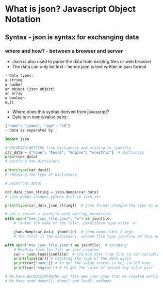 # What is json? Javascript Object Notation
## Syntax - json is syntax for exchanging data
### where and how? - between a browser and server 

- Json is also used to parse the data from existing files or web browser 
- The data can only be text - hence json is text written in json format
``` bash
- Data types:
a string
a number
an object (json object)
an array
a boolean
null
```
- Where does this syntax derived from javascript?
- Data is in name/value pairs:
``` bash
{"name": "james", "age": "18"}
- data is separated by ,
```

```python
import json

# ENCODING/WRITING from dictionary and writing to jsonfile
car_data = {"name": "tesla", "engine": "electric"}  # dictionary
print(car_data)
# printing the dictionary

print(type(car_data))
# checking the type of dictionary

# print(car_data)

car_data_json_string = json.dumps(car_data)
# json.dumps changes python dict to json str

print(type(car_data_json_string))  # json format changed the type to an string

# Let's create a jsonfile with writing permission
with open("new_json_file.json", "w") as jsonfile:
    # "enter the name of the file", permission type write 'w'

    json.dump(car_data, jsonfile)  # json.dump takes 2 args
    # the first is the dictionary, second file_type jsonfile on this occasion

with open("new_json_file.json") as jsonfile:  # Decoding
    # Reading from the file we just created
    car = json.load(jsonfile)  # storing data from file to car variable
    print(type(car)) # Checking the type of the data again
    print(car['name']) # To get the value stored in key called name
    print(car['engine']) # To get the value of second key value pair

# We have DECODED/READING our file new_json.json that we created earlier
# We have used dumps(), dump() and load() methods
```
